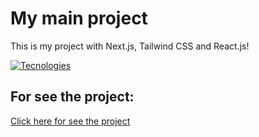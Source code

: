 # My main project

This is my project with Next.js, Tailwind CSS and React.js!

[![Tecnologies](https://skillicons.dev/icons?i=react,next,tailwind)](https://skillicons.dev)

## For see the project:

[Click here for see the project](https://portifolio-nextjs-1-7q6a.vercel.app/)

